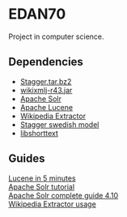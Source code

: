 EDAN70
======

Project in computer science.

## Dependencies

- [Stagger.tar.bz2](http://mumin.ling.su.se/projects/stagger/snapshot.tar.bz2)  
- [wikixmlj-r43.jar](https://wikixmlj.googlecode.com/files/wikixmlj-r43.jar)  
- [Apache Solr](http://lucene.apache.org/solr/mirrors-solr-latest-redir.html?)  
- [Apache Lucene](http://apache.mirrors.spacedump.net/lucene/java/4.10.2)  
- [Wikipedia Extractor](http://medialab.di.unipi.it/Project/SemaWiki/Tools/WikiExtractor.py)
- [Stagger swedish model](http://mumin.ling.su.se/projects/stagger/swedish.bin.bz2)
- [libshorttext](http://www.csie.ntu.edu.tw/~cjlin/libshorttext/)

## Guides
[Lucene in 5 minutes](http://www.lucenetutorial.com/lucene-in-5-minutes.html)  
[Apache Solr tutorial](http://lucene.apache.org/solr/4_10_2/tutorial.html)  
[Apache Solr complete guide 4.10](http://archive.apache.org/dist/lucene/solr/ref-guide/apache-solr-ref-guide-4.10.pdf)  
[Wikipedia Extractor usage](http://medialab.di.unipi.it/wiki/Wikipedia_Extractor)
